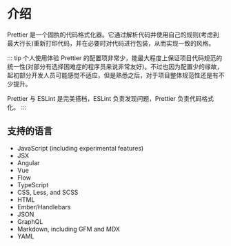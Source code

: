 # 介绍

Prettier 是一个固执的代码格式化器。它通过解析代码并使用自己的规则(考虑到最大行长)重新打印代码，并在必要时对代码进行包装，从而实现一致的风格。

::: tip 个人使用体验
Prettier 的配置项非常少，能最大程度上保证项目代码规范的统一性(对部分有选择困难症的程序员来说非常友好)。不过也因为配置少的缘故，起初部分开发人员可能感觉不适应，但是熟悉之后，对于项目整体规范性还是有不少提升。

Prettier 与 ESLint 是完美搭档，ESLint 负责发现问题，Prettier 负责代码格式化。
:::

## 支持的语言

- JavaScript (including experimental features)
- JSX
- Angular
- Vue
- Flow
- TypeScript
- CSS, Less, and SCSS
- HTML
- Ember/Handlebars
- JSON
- GraphQL
- Markdown, including GFM and MDX
- YAML
